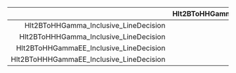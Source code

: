 |                                          |    Hlt2BToHHGamma_Inclusive_LineDecision |   Hlt2BToHHHGamma_Inclusive_LineDecision |  Hlt2BToHHGammaEE_Inclusive_LineDecision | Hlt2BToHHHGammaEE_Inclusive_LineDecision |
|-----------------------------------------:|:----------------------------------------:|:----------------------------------------:|:----------------------------------------:|:----------------------------------------:|
|    Hlt2BToHHGamma_Inclusive_LineDecision |                                        1 |                                   0.3617 |                                        0 |                                        0 |
|   Hlt2BToHHHGamma_Inclusive_LineDecision |                                     0.85 |                                        1 |                                     0.05 |                                        0 |
|  Hlt2BToHHGammaEE_Inclusive_LineDecision |                                        0 |                                     0.25 |                                        1 |                                        0 |
| Hlt2BToHHHGammaEE_Inclusive_LineDecision |                                     -nan |                                     -nan |                                     -nan |                                     -nan |

